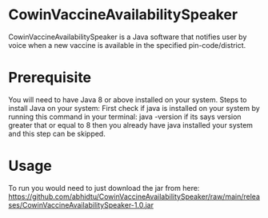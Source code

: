 # CowinVaccineAvailabilitySpeaker
CowinVaccineAvailabilitySpeaker is a Java software that notifies user by voice when a new vaccine is available in the specified pin-code/district.

# Prerequisite
You will need to have Java 8 or above installed on your system.
Steps to install Java on your system:
First check if java is installed on your system by running this command in your terminal: java -version if its says version greater that or equal to 8 then you already have java installed your system and this step can be skipped.

# Usage
To run you would need to just download the jar from here: https://github.com/abhidtu/CowinVaccineAvailabilitySpeaker/raw/main/releases/CowinVaccineAvailabilitySpeaker-1.0.jar
